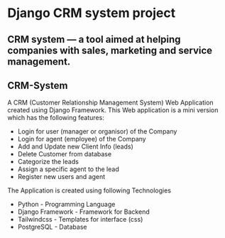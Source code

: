 <p align="center">
  <p align="center">
  </p>

</p>

# Django CRM system project
CRM system — a tool aimed at helping companies with sales, marketing and service management.
---
## CRM-System
A CRM (Customer Relationship Management System) Web Application created using Django Framework. This Web application is a mini version which has the following features:
- Login for user (manager or organisor) of the Company
- Login for agent (employee) of the Company
- Add and Update new Client Info (leads)
- Delete Customer from database
- Categorize the leads
- Assign a specific agent to the lead
- Register new users and agent

The Application is created using following Technologies 
- Python - Programming Language
- Django Framework - Framework for Backend 
- Tailwindcss - Templates for interface (css)
- PostgreSQL - Database

<div align="center">
</div>
